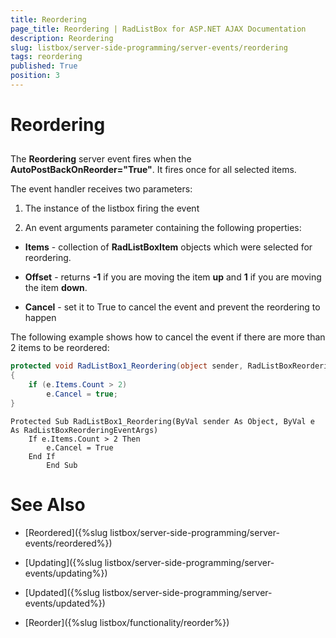 ```yaml
---
title: Reordering
page_title: Reordering | RadListBox for ASP.NET AJAX Documentation
description: Reordering
slug: listbox/server-side-programming/server-events/reordering
tags: reordering
published: True
position: 3
---
```


# Reordering

## 

The **Reordering** server event fires when the **AutoPostBackOnReorder="True"**. It fires once for all selected items.

The event handler receives two parameters:

1. The instance of the listbox firing the event

2. An event arguments parameter containing the following properties:

* **Items** - collection of **RadListBoxItem** objects which were selected for reordering.

* **Offset** - returns **-1** if you are moving the item **up** and **1** if you are moving the item **down**.

* **Cancel** - set it to True to cancel the event and prevent the reordering to happen

The following example shows how to cancel the event if there are more than 2 items to be reordered:

````C#
protected void RadListBox1_Reordering(object sender, RadListBoxReorderingEventArgs e)
{
	if (e.Items.Count > 2)
		e.Cancel = true;
} 
````
````VB.NET
Protected Sub RadListBox1_Reordering(ByVal sender As Object, ByVal e As RadListBoxReorderingEventArgs)
	If e.Items.Count > 2 Then
		e.Cancel = True
	End If
	    End Sub	
````

# See Also

 * [Reordered]({%slug listbox/server-side-programming/server-events/reordered%})

 * [Updating]({%slug listbox/server-side-programming/server-events/updating%})

 * [Updated]({%slug listbox/server-side-programming/server-events/updated%})

 * [Reorder]({%slug listbox/functionality/reorder%})
